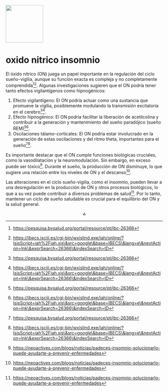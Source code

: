 <img src="https://r2cdn.perplexity.ai/pplx-full-logo-primary-dark%402x.png" class="logo" width="120"/>

# oxido nitrico insomnio

El óxido nítrico (ON) juega un papel importante en la regulación del ciclo sueño-vigilia, aunque su función exacta es compleja y no completamente comprendida[^1][^2]. Algunas investigaciones sugieren que el ON podría tener tanto efectos vigilantígenos como hipnogénicos:

1. Efecto vigilantígeno: El ON podría actuar como una sustancia que promueve la vigilia, posiblemente modulando la transmisión excitatoria en el cerebro[^1][^2].
2. Efecto hipnogénico: El ON podría facilitar la liberación de acetilcolina y contribuir a la generación y mantenimiento del sueño paradójico (sueño REM)[^1][^2].
3. Oscilaciones tálamo-corticales: El ON podría estar involucrado en la generación de estas oscilaciones y del ritmo theta, importantes para el sueño[^1][^2].

Es importante destacar que el ON cumple funciones biológicas cruciales, como la vasodilatación y la neuromodulación. Sin embargo, en exceso puede ser tóxico[^3]. Durante el sueño, la producción de ON disminuye, lo que sugiere una relación entre los niveles de ON y el descanso[^3].

Las alteraciones en el ciclo sueño-vigilia, como el insomnio, pueden llevar a una desregulación en la producción de ON y otros procesos biológicos, lo que a su vez puede contribuir a diversos problemas de salud[^3]. Por lo tanto, mantener un ciclo de sueño saludable es crucial para el equilibrio del ON y la salud general.

<div style="text-align: center">⁂</div>

[^1]: https://pesquisa.bvsalud.org/portal/resource/pt/ibc-26366

[^2]: https://ibecs.isciii.es/cgi-bin/wxislind.exe/iah/online/?IsisScript=iah%2Fiah.xis\&src=google\&base=IBECS\&lang=e\&nextAction=lnk\&exprSearch=26366\&indexSearch=ID

[^3]: https://neoactives.com/blogs/noticias/padeces-insomnio-solucionarlo-puede-ayudarte-a-prevenir-enfermedades

[^4]: https://www.eldiario.es/consumoclaro/tu-mejor-yo/seis-suplementos-dormir-no-conocias-no-son-melatonina_1_9737394.html

[^5]: https://www.childrensmn.org/educationmaterials/childrensmn/article/18600/uso-del-oxido-nitroso-para-la-sedacion-/

[^6]: https://aula.campuspanamericana.com/_Cursos/Curso01417/Temario/Experto_U_Nutricion_Clinica_Salud_Nutricional_2ed/M3T12texto.pdf

[^7]: https://www.reddit.com/r/sleep/comments/loqdm9/the_role_of_nitric_oxide_on_sleep/?tl=es-es

[^8]: https://www.bannerhealth.com/es/healthcareblog/advise-me/what-men-should-know-about-nitric-oxide-supplements

